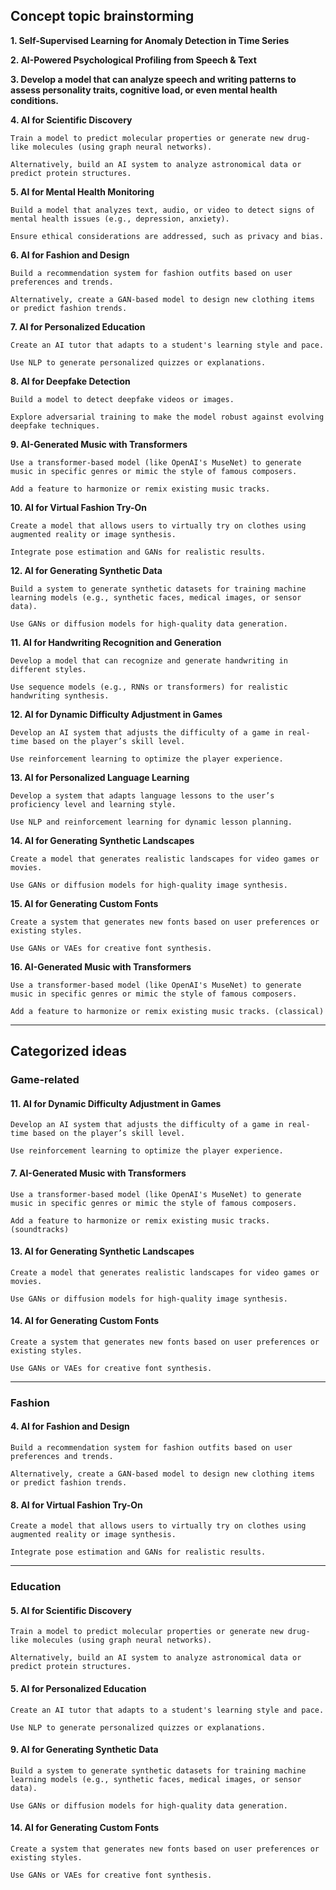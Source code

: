 ## Concept topic brainstorming

**1. Self-Supervised Learning for Anomaly Detection in Time Series**

**2. AI-Powered Psychological Profiling from Speech & Text**

**3. Develop a model that can analyze speech and writing patterns to assess personality traits, cognitive load, or even mental health conditions.**

**4. AI for Scientific Discovery**

    Train a model to predict molecular properties or generate new drug-like molecules (using graph neural networks).

    Alternatively, build an AI system to analyze astronomical data or predict protein structures.

**5. AI for Mental Health Monitoring**

    Build a model that analyzes text, audio, or video to detect signs of mental health issues (e.g., depression, anxiety).

    Ensure ethical considerations are addressed, such as privacy and bias.

**6. AI for Fashion and Design**

    Build a recommendation system for fashion outfits based on user preferences and trends.

    Alternatively, create a GAN-based model to design new clothing items or predict fashion trends.

**7.  AI for Personalized Education**

    Create an AI tutor that adapts to a student's learning style and pace.

    Use NLP to generate personalized quizzes or explanations.

**8. AI for Deepfake Detection**

    Build a model to detect deepfake videos or images.

    Explore adversarial training to make the model robust against evolving deepfake techniques.

**9. AI-Generated Music with Transformers**

    Use a transformer-based model (like OpenAI's MuseNet) to generate music in specific genres or mimic the style of famous composers.

    Add a feature to harmonize or remix existing music tracks.

**10. AI for Virtual Fashion Try-On**

    Create a model that allows users to virtually try on clothes using augmented reality or image synthesis.

    Integrate pose estimation and GANs for realistic results.

**12. AI for Generating Synthetic Data**

    Build a system to generate synthetic datasets for training machine learning models (e.g., synthetic faces, medical images, or sensor data).

    Use GANs or diffusion models for high-quality data generation.

**11. AI for Handwriting Recognition and Generation**

    Develop a model that can recognize and generate handwriting in different styles.

    Use sequence models (e.g., RNNs or transformers) for realistic handwriting synthesis.

**12. AI for Dynamic Difficulty Adjustment in Games**

    Develop an AI system that adjusts the difficulty of a game in real-time based on the player’s skill level.

    Use reinforcement learning to optimize the player experience.

**13. AI for Personalized Language Learning**

    Develop a system that adapts language lessons to the user’s proficiency level and learning style.

    Use NLP and reinforcement learning for dynamic lesson planning.

**14. AI for Generating Synthetic Landscapes**

    Create a model that generates realistic landscapes for video games or movies.

    Use GANs or diffusion models for high-quality image synthesis.

**15. AI for Generating Custom Fonts**

    Create a system that generates new fonts based on user preferences or existing styles.

    Use GANs or VAEs for creative font synthesis.

**16. AI-Generated Music with Transformers**

    Use a transformer-based model (like OpenAI's MuseNet) to generate music in specific genres or mimic the style of famous composers.

    Add a feature to harmonize or remix existing music tracks. (classical)

-------------------------------


## Categorized ideas

### Game-related

#### **11. AI for Dynamic Difficulty Adjustment in Games**

    Develop an AI system that adjusts the difficulty of a game in real-time based on the player’s skill level.

    Use reinforcement learning to optimize the player experience.

#### **7. AI-Generated Music with Transformers**

    Use a transformer-based model (like OpenAI's MuseNet) to generate music in specific genres or mimic the style of famous composers.

    Add a feature to harmonize or remix existing music tracks. (soundtracks)

#### **13. AI for Generating Synthetic Landscapes**

    Create a model that generates realistic landscapes for video games or movies.

    Use GANs or diffusion models for high-quality image synthesis.

#### **14. AI for Generating Custom Fonts**

    Create a system that generates new fonts based on user preferences or existing styles.

    Use GANs or VAEs for creative font synthesis.

---

### Fashion

#### **4. AI for Fashion and Design**

    Build a recommendation system for fashion outfits based on user preferences and trends.

    Alternatively, create a GAN-based model to design new clothing items or predict fashion trends.

#### **8. AI for Virtual Fashion Try-On**

    Create a model that allows users to virtually try on clothes using augmented reality or image synthesis.

    Integrate pose estimation and GANs for realistic results.
   
---

### Education

#### **5. AI for Scientific Discovery**

    Train a model to predict molecular properties or generate new drug-like molecules (using graph neural networks).

    Alternatively, build an AI system to analyze astronomical data or predict protein structures.

#### **5.  AI for Personalized Education**

    Create an AI tutor that adapts to a student's learning style and pace.

    Use NLP to generate personalized quizzes or explanations.

#### **9. AI for Generating Synthetic Data**

    Build a system to generate synthetic datasets for training machine learning models (e.g., synthetic faces, medical images, or sensor data).

    Use GANs or diffusion models for high-quality data generation.

#### **14. AI for Generating Custom Fonts**

    Create a system that generates new fonts based on user preferences or existing styles.

    Use GANs or VAEs for creative font synthesis.


